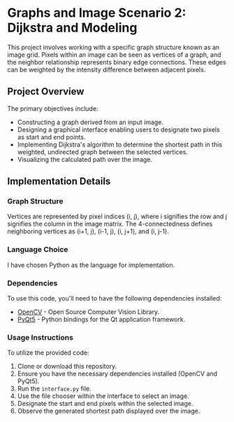 # Graphs and Image Scenario 2: Dijkstra and Modeling

This project involves working with a specific graph structure known as an image grid. Pixels within an image can be seen as vertices of a graph, and the neighbor relationship represents binary edge connections. These edges can be weighted by the intensity difference between adjacent pixels.

## Project Overview

The primary objectives include:

- Constructing a graph derived from an input image.
- Designing a graphical interface enabling users to designate two pixels as start and end points.
- Implementing Dijkstra's algorithm to determine the shortest path in this weighted, undirected graph between the selected vertices.
- Visualizing the calculated path over the image.

## Implementation Details

### Graph Structure

Vertices are represented by pixel indices (i, j), where i signifies the row and j signifies the column in the image matrix. The 4-connectedness defines neighboring vertices as (i+1, j), (i-1, j), (i, j+1), and (i, j-1).

### Language Choice

I have chosen Python as the language for implementation.

### Dependencies

To use this code, you'll need to have the following dependencies installed:

- [OpenCV](https://opencv.org/) - Open Source Computer Vision Library.
- [PyQt5](https://riverbankcomputing.com/software/pyqt/intro) - Python bindings for the Qt application framework.

### Usage Instructions

To utilize the provided code:

1. Clone or download this repository.
2. Ensure you have the necessary dependencies installed (OpenCV and PyQt5).
3. Run the `interface.py` file.
4. Use the file chooser within the interface to select an image.
5. Designate the start and end pixels within the selected image.
6. Observe the generated shortest path displayed over the image.
